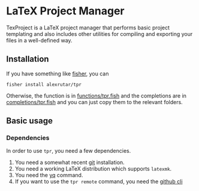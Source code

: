 # LaTeX Project Manager
TexProject is a LaTeX project manager that performs basic project templating and also includes other utilities for compiling and exporting your files in a well-defined way.

## Installation
If you have something like [fisher](https://github.com/jorgebucaran/fisher), you can
```
fisher install alexrutar/tpr
```
Otherwise, the function is in [functions/tpr.fish](functions/tpr.fish) and the completions are in [completions/tpr.fish](completions/tpr.fish) and you can just copy them to the relevant folders.

## Basic usage

### Dependencies
In order to use `tpr`, you need a few dependencies.

1. You need a somewhat recent [git](https://git-scm.com/) installation.
2. You need a working LaTeX distribution which supports `latexmk`.
3. You need the [yq](https://github.com/mikefarah/yq) command.
4. If you want to use the `tpr remote` command, you need the [github cli](https://cli.github.com/)
